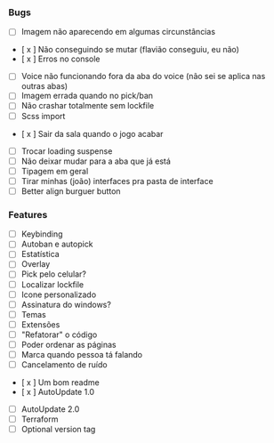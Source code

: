 ### Bugs

- [ ] Imagem não aparecendo em algumas circunstâncias
- [ x ] Não conseguindo se mutar (flavião conseguiu, eu não)
- [ x ] Erros no console
- [ ] Voice não funcionando fora da aba do voice (não sei se aplica nas outras abas)
- [ ] Imagem errada quando no pick/ban
- [ ] Não crashar totalmente sem lockfile
- [ ] Scss import
- [ x ] Sair da sala quando o jogo acabar
- [ ] Trocar loading suspense
- [ ] Não deixar mudar para a aba que já está
- [ ] Tipagem em geral
- [ ] Tirar minhas (joão) interfaces pra pasta de interface
- [ ] Better align burguer button

### Features

- [ ] Keybinding
- [ ] Autoban e autopick 
- [ ] Estatística
- [ ] Overlay
- [ ] Pick pelo celular?
- [ ] Localizar lockfile
- [ ] Icone personalizado
- [ ] Assinatura do windows?
- [ ] Temas
- [ ] Extensões
- [ ] "Refatorar" o código
- [ ] Poder ordenar as páginas
- [ ] Marca quando pessoa tá falando
- [ ] Cancelamento de ruído
- [ x ] Um bom readme
- [ x ] AutoUpdate 1.0
- [ ] AutoUpdate 2.0
- [ ] Terraform
- [ ] Optional version tag